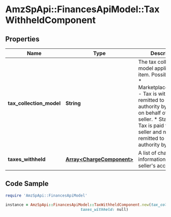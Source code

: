 # AmzSpApi::FinancesApiModel::TaxWithheldComponent

## Properties

Name | Type | Description | Notes
------------ | ------------- | ------------- | -------------
**tax_collection_model** | **String** | The tax collection model applied to the item.  Possible values:  * MarketplaceFacilitator - Tax is withheld and remitted to the taxing authority by Amazon on behalf of the seller.  * Standard - Tax is paid to the seller and not remitted to the taxing authority by Amazon. | [optional] 
**taxes_withheld** | [**Array&lt;ChargeComponent&gt;**](ChargeComponent.md) | A list of charge information on the seller&#39;s account. | [optional] 

## Code Sample

```ruby
require 'AmzSpApi::FinancesApiModel'

instance = AmzSpApi::FinancesApiModel::TaxWithheldComponent.new(tax_collection_model: null,
                                 taxes_withheld: null)
```


